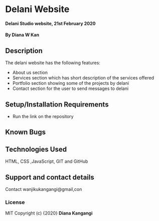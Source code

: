 # Delani Website 
#### Delani Studio website, 21st February 2020
#### By **Diana W Kan** 
## Description
The delani website has the following features:
* About us section 
* Services section which has short description of the services offered
* Portfolio section showing some of the projects by delani
* Contact section for the user to send messages to delani
## Setup/Installation Requirements
* Run the link on the repository
## Known Bugs

## Technologies Used
HTML, CSS ,JavaScript, GIT and GitHub
## Support and contact details
Contact wanjikukangangi@gmail,con
### License
MIT 
Copyright (c) {2020} **Diana Kangangi**
  
